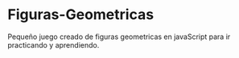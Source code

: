 # Figuras-Geometricas
Pequeño juego creado de figuras geometricas en javaScript para ir practicando y aprendiendo. 
